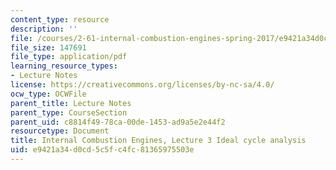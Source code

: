 ```yaml
---
content_type: resource
description: ''
file: /courses/2-61-internal-combustion-engines-spring-2017/e9421a34d0cd5c5fc4fc81365975503e_MIT2_61S17_lec3.pdf
file_size: 147691
file_type: application/pdf
learning_resource_types:
- Lecture Notes
license: https://creativecommons.org/licenses/by-nc-sa/4.0/
ocw_type: OCWFile
parent_title: Lecture Notes
parent_type: CourseSection
parent_uid: c8814f49-78ca-00de-1453-ad9a5e2e44f2
resourcetype: Document
title: Internal Combustion Engines, Lecture 3 Ideal cycle analysis
uid: e9421a34-d0cd-5c5f-c4fc-81365975503e
---
```

